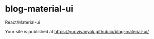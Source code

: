 # blog-material-ui
React/Material-ui 

Your site is published at https://yuriyivanyak.github.io/blog-material-ui/
